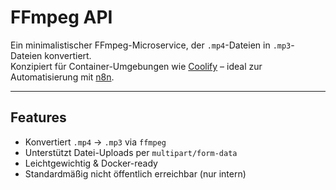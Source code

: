 # FFmpeg API

Ein minimalistischer FFmpeg-Microservice, der `.mp4`-Dateien in `.mp3`-Dateien konvertiert.  
Konzipiert für Container-Umgebungen wie [Coolify](https://coolify.io) – ideal zur Automatisierung mit [n8n](https://n8n.io).

---

##  Features

-  Konvertiert `.mp4` → `.mp3` via `ffmpeg`
-  Unterstützt Datei-Uploads per `multipart/form-data`
-  Leichtgewichtig & Docker-ready
-  Standardmäßig nicht öffentlich erreichbar (nur intern)
